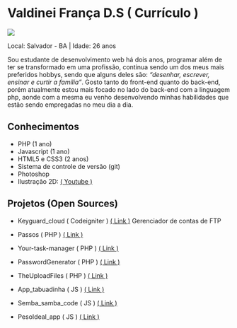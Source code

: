 # Valdinei França D.S ( Currículo )

<img src="https://avatars1.githubusercontent.com/u/3947490?v=3&s=80"/>

Local: Salvador - BA | Idade: 26 anos

<p>
Sou estudante de desenvolvimento web há dois anos, programar além de ter se transformado em uma profissão, continua sendo um dos meus mais preferidos hobbys, sendo que alguns deles são: <i>“desenhar, escrever, ensinar e curtir a família”</i>. 
Gosto tanto do front-end quanto do back-end, porém atualmente estou mais focado no lado do back-end com a linguagem php, aonde com a mesma eu venho desenvolvendo minhas habilidades que estão sendo empregadas no meu dia a dia. 
</p>

## Conhecimentos

* PHP (1 ano)
* Javascript (1 ano)
* HTML5 e CSS3 (2 anos)
* Sistema de controle de versão (git)
* Photoshop
* Ilustração 2D: <a href="https://www.youtube.com/watch?v=-f3WILDX1zk" target="_blank" title="Visualize o video no Youtube">( Youtube )</a>


## Projetos (Open Sources)

* Keyguard_cloud ( Codeigniter ) <a href="https://github.com/valdiney/Keyguard_cloud" target="_blank" title="Visualize o projeto">( Link )</a>
Gerenciador de contas de FTP





* Passos ( PHP ) <a href="https://github.com/valdiney/passos" target="_blank" title="Visualize o projeto">( Link )</a>
* Your-task-manager ( PHP ) <a href="https://github.com/valdiney/Your-task-manager" target="_blank" title="Visualize o projeto">( Link )</a>
*  PasswordGenerator ( PHP ) <a href="https://github.com/valdiney/PasswordGenerator" target="_blank" title="Visualize o projeto">( Link )</a>
* TheUploadFiles ( PHP ) <a href="https://github.com/valdiney/TheUploadFiles" target="_blank" title="Visualize o projeto">( Link )</a>
* App_tabuadinha ( JS ) <a href="https://github.com/valdiney/pesoIdeal_app" target="_blank" title="Visualize o projeto">( Link )</a>
* Semba_samba_code ( JS ) <a href="https://github.com/valdiney/semba_samba_code" target="_blank" title="Visualize o projeto">( Link )</a>
* PesoIdeal_app ( JS ) <a href="https://github.com/valdiney/JaineCalculos" target="_blank" title="Visualize o projeto">( Link )</a>

